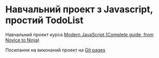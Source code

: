 # Навчальний проект з Javascript, простий TodoList


Навчальний проект курса [Modern JavaScript (Complete guide, from Novice to Ninja)](https://www.udemy.com/course/modern-javascript-from-novice-to-ninja)


Посилання на виконаний проект на  [Git pages]([https://github.com](https://smvaleriya.github.io/todos/))
